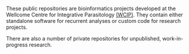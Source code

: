 These public repositories are bioinformatics projects developed at the Wellcome Centre for Integrative Parasitology [(WCIP)](https://www.gla.ac.uk/research/az/wcip/). They contain either standalone software for recurrent analyses or custom code for research projects. 

There are also a number of private repositories for unpublished, work-in-progress research.
